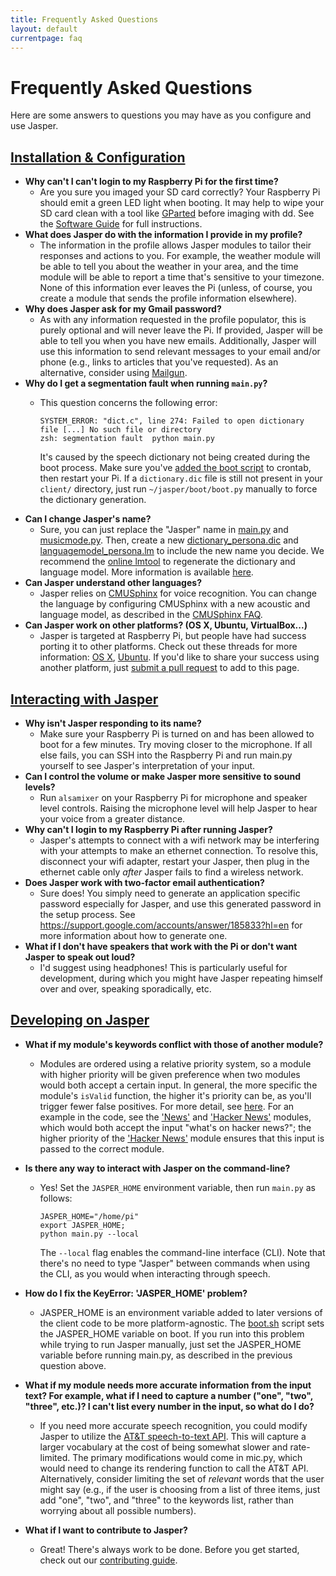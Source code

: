 ```yaml
---
title: Frequently Asked Questions
layout: default
currentpage: faq
---
```


Frequently Asked Questions
===

Here are some answers to questions you may have as you configure and use Jasper.

<h2 class="linked" id='installation-configuration'><a href="#installation-configuration" title="Permalink to this headline">Installation &amp; Configuration</a></h2>

- __Why can't I can't login to my Raspberry Pi for the first time?__
    - Are you sure you imaged your SD card correctly? Your Raspberry Pi should emit a green LED light when booting. It may help to wipe your SD card clean with a tool like [GParted](http://gparted.org) before imaging with dd. See the [Software Guide](/documentation/software/) for full instructions.
- __What does Jasper do with the information I provide in my profile?__
    - The information in the profile allows Jasper modules to tailor their responses and actions to you. For example, the weather module will be able to tell you about the weather in your area, and the time module will be able to report a time that's sensitive to your timezone. None of this information ever leaves the Pi (unless, of course, you create a module that sends the profile information elsewhere).
- __Why does Jasper ask for my Gmail password?__
    - As with any information requested in the profile populator, this is purely optional and will never leave the Pi. If provided, Jasper will be able to tell you when you have new emails. Additionally, Jasper will use this information to send relevant messages to your email and/or phone (e.g., links to articles that you've requested). As an alternative, consider using [Mailgun](/documentation/software/#mailgun).
- __Why do I get a segmentation fault when running `main.py`?__
    - This question concerns the following error:

          SYSTEM_ERROR: "dict.c", line 274: Failed to open dictionary file [...] No such file or directory
          zsh: segmentation fault  python main.py

      It's caused by the speech dictionary not being created during the boot process. Make sure you've [added the boot script](/documentation/software/#install-client) to crontab, then restart your Pi. If a `dictionary.dic` file is still not present in your `client/` directory, just run `~/jasper/boot/boot.py` manually to force the dictionary generation.
- __Can I change Jasper's name?__
    - Sure, you can just replace the "Jasper" name in [main.py](https://github.com/jasperproject/jasper-client/blob/master/client/main.py) and [musicmode.py](https://github.com/jasperproject/jasper-client/blob/master/client/musicmode.py). Then, create a new [dictionary_persona.dic](https://github.com/jasperproject/jasper-client/blob/master/client/dictionary_persona.dic) and [languagemodel_persona.lm](https://github.com/jasperproject/jasper-client/blob/master/client/languagemodel_persona.lm) to include the new name you decide. We recommend the [online lmtool](http://www.speech.cs.cmu.edu/tools/lmtool-new.html) to regenerate the dictionary and language model. More information is available [here](https://github.com/jasperproject/jasper-client/issues/8).
- __Can Jasper understand other languages?__
    - Jasper relies on [CMUSphinx](http://cmusphinx.sourceforge.net/) for voice recognition. You can change the language by configuring CMUSphinx with a new acoustic and language model, as described in the [CMUSphinx FAQ](http://cmusphinx.sourceforge.net/wiki/faq#qwhich_languages_are_supported).
- __Can Jasper work on other platforms? (OS X, Ubuntu, VirtualBox...)__
    - Jasper is targeted at Raspberry Pi, but people have had success porting it to other platforms. Check out these threads for more information: [OS X](https://github.com/jasperproject/jasper-client/issues/35), [Ubuntu](https://github.com/jasperproject/jasper-client/issues/20). If you'd like to share your success using another platform, just [submit a pull request](https://github.com/jasperproject/jasperproject.github.io/blob/master/documentation/faq/index.md) to add to this page.

<h2 class="linked" id='interacting'><a href="#interacting" title="Permalink to this headline">Interacting with Jasper</a></h2>

- __Why isn't Jasper responding to its name?__
    - Make sure your Raspberry Pi is turned on and has been allowed to boot for a few minutes. Try moving closer to the microphone. If all else fails, you can SSH into the Raspberry Pi and run main.py yourself to see Jasper's interpretation of your input.
- __Can I control the volume or make Jasper more sensitive to sound levels?__
    - Run `alsamixer` on your Raspberry Pi for microphone and speaker level controls. Raising the microphone level will help Jasper to hear your voice from a greater distance.
- __Why can't I login to my Raspberry Pi after running Jasper?__
    - Jasper's attempts to connect with a wifi network may be interfering with your attempts to make an ethernet connection. To resolve this, disconnect your wifi adapter, restart your Jasper, then plug in the ethernet cable only _after_ Jasper fails to find a wireless network.
- __Does Jasper work with two-factor email authentication?__
    - Sure does! You simply need to generate an application specific password especially for Jasper, and use this generated password in the setup process. See https://support.google.com/accounts/answer/185833?hl=en for more information about how to generate one.
- __What if I don't have speakers that work with the Pi or don't want Jasper to speak out loud?__
    - I'd suggest using headphones! This is particularly useful for development, during which you might have Jasper repeating himself over and over, speaking sporadically, etc.

<h2 class="linked" id='developing'><a href="#developing" title="Permalink to this headline">Developing on Jasper</a></h2>

- __What if my module's keywords conflict with those of another module?__
    - Modules are ordered using a relative priority system, so a module with higher priority will be given preference when two modules would both accept a certain input. In general, the more specific the module's `isValid` function, the higher it's priority can be, as you'll trigger fewer false positives. For more detail, see [here](/documentation/api/standard/#priorities). For an example in the code, see the ['News'](https://github.com/jasperproject/jasper-client/blob/master/client/modules/News.py) and ['Hacker News'](https://github.com/jasperproject/jasper-client/blob/master/client/modules/HN.py) modules, which would both accept the input "what's on hacker news?"; the higher priority of the ['Hacker News'](https://github.com/jasperproject/jasper-client/blob/master/client/modules/HN.py) module ensures that this input is passed to the correct module.
- __Is there any way to interact with Jasper on the command-line?__
    - Yes! Set the `JASPER_HOME` environment variable, then run `main.py` as follows:
        
          JASPER_HOME="/home/pi"
          export JASPER_HOME;
          python main.py --local

      The `--local` flag enables the command-line interface (CLI). Note that there's no need to type "Jasper" between commands when using the CLI, as you would when interacting through speech.
- __How do I fix the KeyError: 'JASPER_HOME' problem?__
    - JASPER_HOME is an environment variable added to later versions of the client code to be more platform-agnostic. The [boot.sh](https://github.com/jasperproject/jasper-client/blob/master/boot/boot.sh) script sets the JASPER_HOME variable on boot. If you run into this problem while trying to run Jasper manually, just set the JASPER_HOME variable before running main.py, as described in the previous question above.
- __What if my module needs more accurate information from the input text? For example, what if I need to capture a number ("one", "two", "three", etc.)? I can't list every number in the input, so what do I do?__
    - If you need more accurate speech recognition, you could modify Jasper to utilize the [AT&T speech-to-text API](https://developer.att.com/apis/speech). This will capture a larger vocabulary at the cost of being somewhat slower and rate-limited. The primary modifications would come in mic.py, which would need to change its rendering function to call the AT&T API. Alternatively, consider limiting the set of _relevant_ words that the user might say (e.g., if the user is choosing from a list of three items, just add "one", "two", and "three" to the keywords list, rather than worrying about all possible numbers).

- __What if I want to contribute to Jasper?__
    - Great! There's always work to be done. Before you get started, check out our [contributing guide](https://github.com/jasperproject/jasper-client/blob/master/CONTRIBUTING.md).
